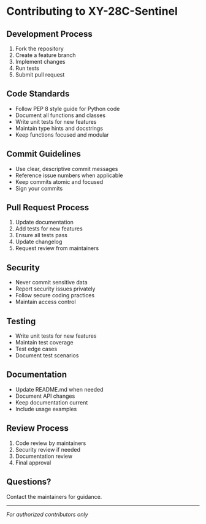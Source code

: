 # Contributing to XY-28C-Sentinel

## Development Process

1. Fork the repository
2. Create a feature branch
3. Implement changes
4. Run tests
5. Submit pull request

## Code Standards

- Follow PEP 8 style guide for Python code
- Document all functions and classes
- Write unit tests for new features
- Maintain type hints and docstrings
- Keep functions focused and modular

## Commit Guidelines

- Use clear, descriptive commit messages
- Reference issue numbers when applicable
- Keep commits atomic and focused
- Sign your commits

## Pull Request Process

1. Update documentation
2. Add tests for new features
3. Ensure all tests pass
4. Update changelog
5. Request review from maintainers

## Security

- Never commit sensitive data
- Report security issues privately
- Follow secure coding practices
- Maintain access control

## Testing

- Write unit tests for new features
- Maintain test coverage
- Test edge cases
- Document test scenarios

## Documentation

- Update README.md when needed
- Document API changes
- Keep documentation current
- Include usage examples

## Review Process

1. Code review by maintainers
2. Security review if needed
3. Documentation review
4. Final approval

## Questions?

Contact the maintainers for guidance.

---

*For authorized contributors only*